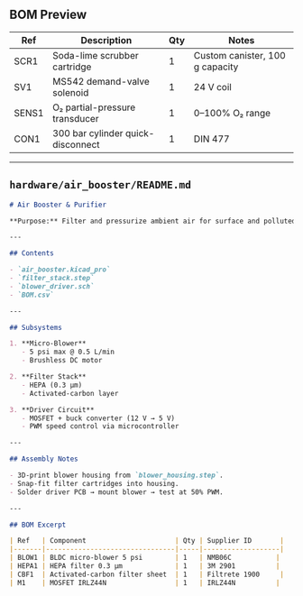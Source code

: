 ## BOM Preview

| Ref   | Description                       | Qty | Notes                           |
| ----- | --------------------------------- | --- | ------------------------------- |
| SCR1  | Soda-lime scrubber cartridge      | 1   | Custom canister, 100 g capacity |
| SV1   | MS542 demand-valve solenoid       | 1   | 24 V coil                       |
| SENS1 | O₂ partial-pressure transducer    | 1   | 0–100% O₂ range                 |
| CON1  | 300 bar cylinder quick-disconnect | 1   | DIN 477                         |


---

## `hardware/air_booster/README.md`

```markdown
# Air Booster & Purifier

**Purpose:** Filter and pressurize ambient air for surface and polluted environments.

---

## Contents

- `air_booster.kicad_pro`  
- `filter_stack.step`  
- `blower_driver.sch`  
- `BOM.csv`  

---

## Subsystems

1. **Micro-Blower**  
   - 5 psi max @ 0.5 L/min  
   - Brushless DC motor  

2. **Filter Stack**  
   - HEPA (0.3 µm)  
   - Activated-carbon layer  

3. **Driver Circuit**  
   - MOSFET + buck converter (12 V → 5 V)  
   - PWM speed control via microcontroller  

---

## Assembly Notes

- 3D-print blower housing from `blower_housing.step`.  
- Snap-fit filter cartridges into housing.  
- Solder driver PCB → mount blower → test at 50% PWM.  

---

## BOM Excerpt

| Ref   | Component                      | Qty | Supplier ID       |
|-------|--------------------------------|-----|-------------------|
| BLOW1 | BLDC micro-blower 5 psi        | 1   | NMB06C           |
| HEPA1 | HEPA filter 0.3 µm             | 1   | 3M 2901          |
| CBF1  | Activated-carbon filter sheet  | 1   | Filtrete 1900     |
| M1    | MOSFET IRLZ44N                 | 1   | IRLZ44N          |
